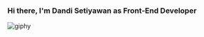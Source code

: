 ### Hi there, I'm Dandi Setiyawan as Front-End Developer

![giphy](https://user-images.githubusercontent.com/58036512/158958703-16c20faa-961c-4028-87ef-cbcc04f4b287.gif)
